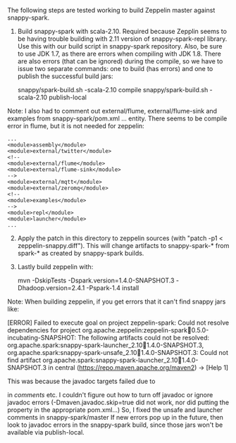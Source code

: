 The following steps are tested working to build Zeppelin master against snappy-spark.

1. Build snappy-spark with scala-2.10. Required because Zepplin seems to be having trouble building with 2.11 version of snappy-spark-repl library. Use this with our build script in snappy-spark repository.  Also, be sure to use JDK 1.7, as there are errors when compiling with JDK 1.8.  There are also errors (that can be ignored) during the compile, so we have to issue two separate commands: one to build (has errors) and one to publish the successful build jars:

    snappy/spark-build.sh -scala-2.10 compile 
    snappy/spark-build.sh -scala-2.10 publish-local

Note: I also had to comment out external/flume, external/flume-sink and
examples from snappy-spark/pom.xml <modules>...</modules> entity.  There
seems to be compile error in flume, but it is not needed for zeppelin:

    ...
    <module>assembly</module>
    <module>external/twitter</module>
    <!--
    <module>external/flume</module>
    <module>external/flume-sink</module>
    -->
    <module>external/mqtt</module>
    <module>external/zeromq</module>
    <!--
    <module>examples</module>
    -->
    <module>repl</module>
    <module>launcher</module>
    ...


2. Apply the patch in this directory to zeppelin sources (with "patch -p1 < zeppelin-snappy.diff").  This will change artifacts to snappy-spark-* from spark-* as created by snappy-spark builds.

3. Lastly build zeppelin with:

    mvn -DskipTests -Dspark.version=1.4.0-SNAPSHOT.3 -Dhadoop.version=2.4.1 -Pspark-1.4 install


Note: When building zeppelin, if you get errors that it can't find snappy
jars like:

[ERROR] Failed to execute goal on project zeppelin-spark: Could not resolve
        dependencies for project
        org.apache.zeppelin:zeppelin-spark:jar:0.5.0-incubating-SNAPSHOT:
        The following artifacts could not be resolved:
          org.apache.spark:snappy-spark-launcher_2.10:jar:1.4.0-SNAPSHOT.3,
          org.apache.spark:snappy-spark-unsafe_2.10:jar:1.4.0-SNAPSHOT.3:
        Could not find artifact
        org.apache.spark:snappy-spark-launcher_2.10:jar:1.4.0-SNAPSHOT.3 in central
        (https://repo.maven.apache.org/maven2) -> [Help 1]

This was because the javadoc targets failed due to <p/> in *comments* etc.
I couldn't figure out how to turn off javadoc or ignore javadoc errors
(-Dmaven.javadoc.skip=true did not work, nor did putting the property in
the appropriate pom.xml...)  So, I fixed the unsafe and launcher comments
in snappy-spark/master    If new errors pop up in the future, then look to
javadoc errors in the snappy-spark build, since those jars won't be
available via publish-local.
